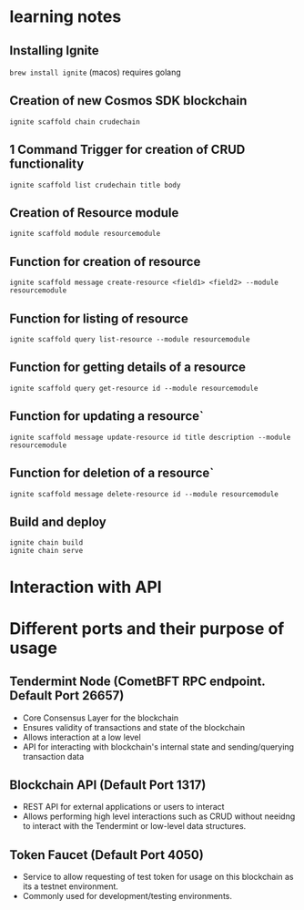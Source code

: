 # learning notes

## Installing Ignite
`brew install ignite` (macos)
requires golang

## Creation of new Cosmos SDK blockchain
`ignite scaffold chain crudechain`

## 1 Command Trigger for creation of CRUD functionality 
`ignite scaffold list crudechain title body`


## Creation of Resource module
`ignite scaffold module resourcemodule`

## Function for creation of resource
`ignite scaffold message create-resource <field1> <field2> --module resourcemodule`

## Function for listing of resource
`ignite scaffold query list-resource --module resourcemodule`

## Function for getting details of a resource
`ignite scaffold query get-resource id --module resourcemodule`

## Function for updating a resource`
`ignite scaffold message update-resource id title description --module resourcemodule`

## Function for deletion of a resource`
`ignite scaffold message delete-resource id --module resourcemodule`

## Build and deploy
```
ignite chain build
ignite chain serve
```

# Interaction with API
## 


# Different ports and their purpose of usage

## Tendermint Node (CometBFT RPC endpoint. Default Port 26657)
- Core Consensus Layer for the blockchain
- Ensures validity of transactions and state of the blockchain
- Allows interaction at a low level
- API for interacting with blockchain's internal state and sending/querying transaction data

## Blockchain API (Default Port 1317)
- REST API for external applications or users to interact
- Allows performing high level interactions such as CRUD without neeidng to interact with the Tendermint or low-level data structures.

## Token Faucet (Default Port 4050)
- Service to allow requesting of test token for usage on this blockchain as its a testnet environment. 
- Commonly used for development/testing environments.